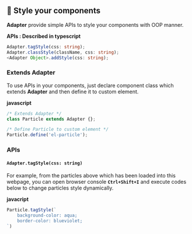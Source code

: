 ## 🎉 Style your components

**Adapter** provide simple APIs to style your components with OOP manner.

<el-code-block>
    <div el="bar-top-left">
        <b>APIs : Described in typescript</b>
    </div>

```ts
Adapter.tagStyle(css: string);
Adapter.classStyle(className, css: string);
<Adapter Object>.addStyle(css: string);
```

</el-code-block>

### Extends Adapter

To use APIs in your components, just declare component class which extends
**Adapter** and then define it to custom element.

<el-code-block>
    <div el="bar-top-left">
        <b>javascript</b>
    </div>

```js
/* Extends Adapter */
class Particle extends Adapter {};

/* Define Particle to custom element */
Particle.define('el-particle');
```

</el-code-block>

### APIs

#### `Adapter.tagStyle(css: string)`

For example, from the particles above which has been loaded into this webpage,
you can open browser console **`Ctrl+Shift+I`** and execute codes below to
change particles style dynamically.

<el-code-block>
    <div el="bar-top-left">
        <b>javacript</b>
    </div>

```js
Particle.tagStyle(`
    background-color: aqua;
    border-color: blueviolet;
`)
```

</el-code-block>

<el-particle-scene style="margin-top: 2rem;"></el-particle-scene>
